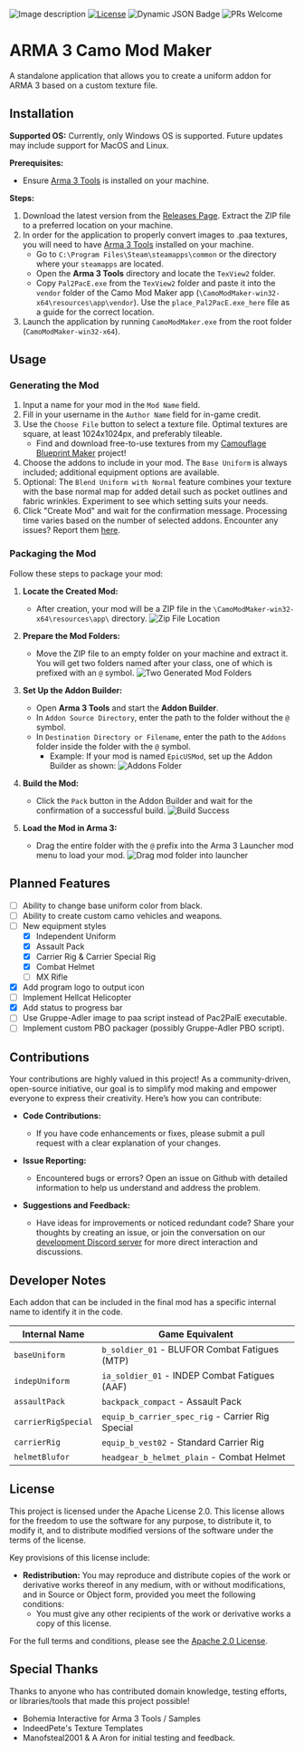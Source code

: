 ![Image description](https://i.imgur.com/Mv6sMr3.png)
[![License](https://img.shields.io/badge/License-Apache_2.0-blue.svg)](https://opensource.org/licenses/Apache-2.0)
![Dynamic JSON Badge](https://img.shields.io/badge/dynamic/json?url=https%3A%2F%2Fraw.githubusercontent.com%2Fbijx%2FARMA-3-Camo-Mod-Maker%2Fmaster%2Fpackage.json%3Ftoken%3DGHSAT0AAAAAACJNQ37N5WGYEWKQL4JVNHUKZL2VZGA&query=%24.version&label=version&color=green)
![PRs Welcome](https://img.shields.io/badge/PRs-welcome-brightgreen.svg)

# ARMA 3 Camo Mod Maker

A standalone application that allows you to create a uniform addon for ARMA 3 based on a custom texture file.

## Installation

**Supported OS:** Currently, only Windows OS is supported. Future updates may include support for MacOS and Linux.

**Prerequisites:** 
- Ensure [Arma 3 Tools](https://store.steampowered.com/app/233800/Arma_3_Tools/) is installed on your machine.

**Steps:**
1. Download the latest version from the [Releases Page](https://github.com/bijx/ARMA-3-Camo-Mod-Maker/releases). Extract the ZIP file to a preferred location on your machine.
1. In order for the application to properly convert images to .paa textures, you will need to have [Arma 3 Tools](https://store.steampowered.com/app/233800/Arma_3_Tools/) installed on your machine.
   - Go to `C:\Program Files\Steam\steamapps\common` or the directory where your `steamapps` are located.
   - Open the **Arma 3 Tools** directory and locate the `TexView2` folder.
   - Copy `Pal2PacE.exe` from the `TexView2` folder and paste it into the `vendor` folder of the Camo Mod Maker app (`\CamoModMaker-win32-x64\resources\app\vendor`). Use the `place_Pal2PacE.exe_here` file as a guide for the correct location.
1. Launch the application by running `CamoModMaker.exe` from the root folder (`CamoModMaker-win32-x64`).

## Usage

### Generating the Mod
1. Input a name for your mod in the `Mod Name` field.
1. Fill in your username in the `Author Name` field for in-game credit.
1. Use the `Choose File` button to select a texture file. Optimal textures are square, at least 1024x1024px, and preferably tileable.
   - Find and download free-to-use textures from my [Camouflage Blueprint Maker](https://bijx.github.io/Camouflage-Blueprint-Generator/) project!
1. Choose the addons to include in your mod. The `Base Uniform` is always included; additional equipment options are available.
1. Optional: The `Blend Uniform with Normal` feature combines your texture with the base normal map for added detail such as pocket outlines and fabric wrinkles. Experiment to see which setting suits your needs.
1. Click "Create Mod" and wait for the confirmation message. Processing time varies based on the number of selected addons. Encounter any issues? Report them [here](https://github.com/bijx/ARMA-3-Camo-Mod-Maker/issues).

### Packaging the Mod

Follow these steps to package your mod:

1. **Locate the Created Mod:**
   - After creation, your mod will be a ZIP file in the `\CamoModMaker-win32-x64\resources\app\` directory.
     ![Zip File Location](https://imgur.com/jAKjbes.png)

2. **Prepare the Mod Folders:**
   - Move the ZIP file to an empty folder on your machine and extract it. You will get two folders named after your class, one of which is prefixed with an `@` symbol.
     ![Two Generated Mod Folders](https://imgur.com/mWDqHku.png)

3. **Set Up the Addon Builder:**
   - Open **Arma 3 Tools** and start the **Addon Builder**.
   - In `Addon Source Directory`, enter the path to the folder without the `@` symbol.
   - In `Destination Directory or Filename`, enter the path to the `Addons` folder inside the folder with the `@` symbol.
     - Example: If your mod is named `EpicUSMod`, set up the Addon Builder as shown:
       ![Addons Folder](https://imgur.com/0BgDWDF.png)

4. **Build the Mod:**
   - Click the `Pack` button in the Addon Builder and wait for the confirmation of a successful build.
     ![Build Success](https://imgur.com/7G3QUIy.png)

5. **Load the Mod in Arma 3:**
   - Drag the entire folder with the `@` prefix into the Arma 3 Launcher mod menu to load your mod.
     ![Drag mod folder into launcher](https://imgur.com/E7Syx0J.png)


## Planned Features
- [ ] Ability to change base uniform color from black.
- [ ] Ability to create custom camo vehicles and weapons.
- [ ] New equipment styles
  - [x] Independent Uniform
  - [x] Assault Pack
  - [x] Carrier Rig & Carrier Special Rig
  - [x] Combat Helmet
  - [ ] MX Rifle
- [x] Add program logo to output icon
- [ ] Implement Hellcat Helicopter
- [x] Add status to progress bar
- [ ] Use Gruppe-Adler image to paa script instead of Pac2PalE executable.
- [ ] Implement custom PBO packager (possibly Gruppe-Adler PBO script).

## Contributions

Your contributions are highly valued in this project! As a community-driven, open-source initiative, our goal is to simplify mod making and empower everyone to express their creativity. Here’s how you can contribute:

- **Code Contributions:** 
  - If you have code enhancements or fixes, please submit a pull request with a clear explanation of your changes.

- **Issue Reporting:**
  - Encountered bugs or errors? Open an issue on Github with detailed information to help us understand and address the problem.

- **Suggestions and Feedback:**
  - Have ideas for improvements or noticed redundant code? Share your thoughts by creating an issue, or join the conversation on our [development Discord server](https://discord.gg/zVQVKJM4dk) for more direct interaction and discussions.

## Developer Notes
Each addon that can be included in the final mod has a specific internal name to identify it in the code.

| Internal Name   | Game Equivalent                                   |
|-----------------|---------------------------------------------------|
| `baseUniform`   | `b_soldier_01` - BLUFOR Combat Fatigues (MTP)      |
| `indepUniform`  | `ia_soldier_01` - INDEP Combat Fatigues (AAF)       |
| `assaultPack`   | `backpack_compact` - Assault Pack | 
| `carrierRigSpecial` | `equip_b_carrier_spec_rig` - Carrier Rig Special |
| `carrierRig` | `equip_b_vest02` - Standard Carrier Rig |
| `helmetBlufor` | `headgear_b_helmet_plain` - Combat Helmet |

## License

This project is licensed under the Apache License 2.0. This license allows for the freedom to use the software for any purpose, to distribute it, to modify it, and to distribute modified versions of the software under the terms of the license.

Key provisions of this license include:

- **Redistribution:** You may reproduce and distribute copies of the work or derivative works thereof in any medium, with or without modifications, and in Source or Object form, provided you meet the following conditions:
  - You must give any other recipients of the work or derivative works a copy of this license.

For the full terms and conditions, please see the [Apache 2.0 License](https://www.apache.org/licenses/LICENSE-2.0).


## Special Thanks
Thanks to anyone who has contributed domain knowledge, testing efforts, or libraries/tools that made this project possible!
- Bohemia Interactive for Arma 3 Tools / Samples
- IndeedPete's Texture Templates
- Manofsteal2001 & A Aron for initial testing and feedback.